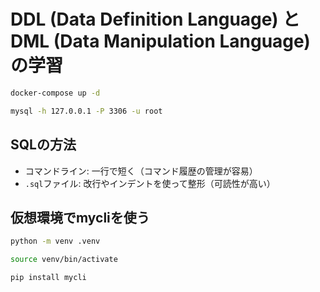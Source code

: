 # DDL (Data Definition Language) と DML (Data Manipulation Language) の学習

```bash
docker-compose up -d
```

```bash
mysql -h 127.0.0.1 -P 3306 -u root
```

## SQLの方法
- コマンドライン: 一行で短く（コマンド履歴の管理が容易）
- `.sql`ファイル: 改行やインデントを使って整形（可読性が高い）

## 仮想環境でmycliを使う

```bash
python -m venv .venv
```

````bash
source venv/bin/activate
````

```bash
pip install mycli
```
